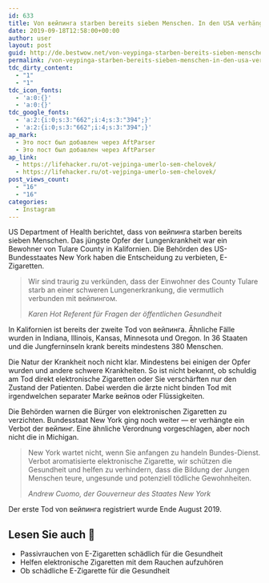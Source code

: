 ```yaml
---
id: 633
title: Von вейпинга starben bereits sieben Menschen. In den USA verhängen ein Verbot von E-Zigaretten
date: 2019-09-18T12:58:00+00:00
author: user
layout: post
guid: http://de.bestwow.net/von-veypinga-starben-bereits-sieben-menschen-in-den-usa-verh-ngen-ein-verbot-von-e-zigaretten/
permalink: /von-veypinga-starben-bereits-sieben-menschen-in-den-usa-verh-ngen-ein-verbot-von-e-zigaretten/
tdc_dirty_content:
  - "1"
  - "1"
tdc_icon_fonts:
  - 'a:0:{}'
  - 'a:0:{}'
tdc_google_fonts:
  - 'a:2:{i:0;s:3:"662";i:4;s:3:"394";}'
  - 'a:2:{i:0;s:3:"662";i:4;s:3:"394";}'
ap_mark:
  - Это пост был добавлен через AftParser
  - Это пост был добавлен через AftParser
ap_link:
  - https://lifehacker.ru/ot-vejpinga-umerlo-sem-chelovek/
  - https://lifehacker.ru/ot-vejpinga-umerlo-sem-chelovek/
post_views_count:
  - "16"
  - "16"
categories:
  - Instagram
---
```

US Department of Health berichtet, dass von вейпинга starben bereits sieben Menschen. Das jüngste Opfer der Lungenkrankheit war ein Bewohner von Tulare County in Kalifornien. Die Behörden des US-Bundesstaates New York haben die Entscheidung zu verbieten, E-Zigaretten.

> <div>
>   <p>
>     Wir sind traurig zu verkünden, dass der Einwohner des County Tulare starb an einer schweren Lungenerkrankung, die vermutlich verbunden mit вейпингом.
>   </p></p>
> </div>
> 
> _Karen Hot Referent für Fragen der öffentlichen Gesundheit_

In Kalifornien ist bereits der zweite Tod von вейпинга. Ähnliche Fälle wurden in Indiana, Illinois, Kansas, Minnesota und Oregon. In 36 Staaten und die Jungferninseln krank bereits mindestens 380 Menschen.

Die Natur der Krankheit noch nicht klar. Mindestens bei einigen der Opfer wurden und andere schwere Krankheiten. So ist nicht bekannt, ob schuldig am Tod direkt elektronische Zigaretten oder Sie verschärften nur den Zustand der Patienten. Dabei werden die ärzte nicht binden Tod mit irgendwelchen separater Marke вейпов oder Flüssigkeiten.

Die Behörden warnen die Bürger von elektronischen Zigaretten zu verzichten. Bundesstaat New York ging noch weiter — er verhängte ein Verbot der вейпинг. Eine ähnliche Verordnung vorgeschlagen, aber noch nicht die in Michigan.

> <div>
>   <p>
>     New York wartet nicht, wenn Sie anfangen zu handeln Bundes-Dienst. Verbot aromatisierte elektronische Zigarette, wir schützen die Gesundheit und helfen zu verhindern, dass die Bildung der Jungen Menschen teure, ungesunde und potenziell tödliche Gewohnheiten.
>   </p></p>
> </div>
> 
> _Andrew Cuomo, der Gouverneur des Staates New York_

Der erste Tod von вейпинга registriert wurde Ende August 2019.

<div>
  <h2 class="read-also__title">
    <span>Lesen Sie auch</span> <span>🧐 </span>
  </h2>
  
  <ul class="read-also__list">
    <li>
      Passivrauchen von E-Zigaretten schädlich für die Gesundheit
    </li>
    <li>
      Helfen elektronische Zigaretten mit dem Rauchen aufzuhören
    </li>
    <li>
      Ob schädliche E-Zigarette für die Gesundheit
    </li>
  </ul>
</div>